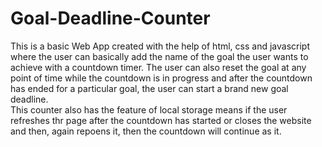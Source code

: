 # Goal-Deadline-Counter

This is a basic Web App created with the help of html, css and javascript where the user can basically add the name of the goal the user wants to achieve with a countdown timer. The user can also reset the goal at any point of time while the countdown is in progress and after the countdown has ended for a particular goal, the user can start a brand new goal deadline.
<br />
This counter also has the feature of local storage means if the user refreshes thr page after the countdown has started or closes the website and then, again repoens it, then the countdown will continue as it.
